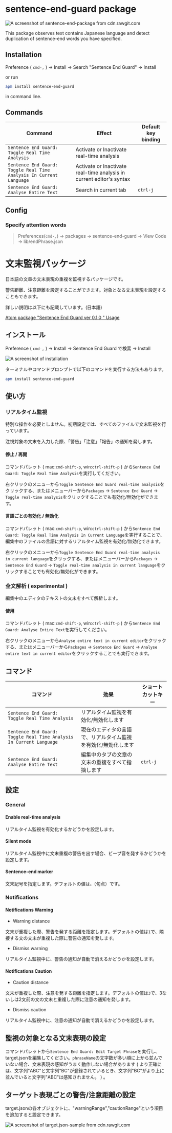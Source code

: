 # sentence-end-guard package

![A screenshot of sentence-end-package from cdn.rawgit.com](https://cdn.rawgit.com/Nitro-xN/sentence-end-guard/3406276c/image.png)

This package observes text contains Japanese language and detect duplication of sentence-end words you have specified.

## Installation
Preference ( `cmd-,` ) -> Install -> Search "Sentence End Guard" -> Install

or run

```bash
apm install sentence-end-guard
```

in command line.

## Commands
| Command | Effect | Default key binding |
|---------|--------|------|
| `Sentence End Guard: Toggle Real Time Analysis` | Activate or Inactivate real-time analysis ||
| `Sentence End Guard: Toggle Real Time Analysis In Current Language ` | Activate or Inactivate real-time analysis in current editor's syntax ||
| `Sentence End Guard: Analyse Entire Text` | Search in current tab | `ctrl-j` |

## Config
### Specify attention words

> Preferences(`cmd-,`) -> packages -> sentence-end-guard -> View Code -> lib/endPhrase.json

# 文末監視パッケージ

日本語の文章の文末表現の重複を監視するパッケージです。

警告距離、注意距離を設定することができます。対象となる文末表現を設定することもできます。

詳しい説明は以下にも記載しています。(日本語)

[Atom package "Sentence End Guard ver 0.1.0 " Usage](https://note.mu/nitro_x64/n/n7f6d9dd97076)

## インストール
Preference ( `cmd-,` ) -> Install -> Sentence End Guard で検索 -> Install

![A screenshot of installation](https://cdn.rawgit.com/Nitro-xN/sentence-end-guard/075bf5a6/image3.png)

ターミナルやコマンドプロンプトで以下のコマンドを実行する方法もあります。
```bash
apm install sentence-end-guard
```

## 使い方
### リアルタイム監視
特別な操作を必要としません。初期設定では、すべてのファイルで文末監視を行っています。

注視対象の文末を入力した際、「警告」「注意」「報告」の通知を発します。
#### 停止 / 再開
コマンドパレット ( mac:`cmd-shift-p`, win:`ctrl-shift-p` ) から`Sentence End Guard: Toggle Real Time Analysis`を実行してください。

右クリックのメニューから`Toggle Sentence End Guard real-time analysis`をクリックする、またはメニューバーから`Packages` -> `Sentence End Guard` -> `Toggle real-time analysis`をクリックすることでも有効化/無効化ができます。

#### 言語ごとの有効化 / 無効化
コマンドパレット ( mac:`cmd-shift-p`, win:`ctrl-shift-p` ) から`Sentence End Guard: Toggle Real Time Analysis In Current Language`を実行することで、編集中のファイルの言語に対するリアルタイム監視を有効化/無効化できます。

右クリックのメニューから`Toggle Sentence End Guard real-time analysis in current language`をクリックする、またはメニューバーから`Packages` -> `Sentence End Guard` -> `Toggle real-time analysis in current language`をクリックすることでも有効化/無効化ができます。
### 全文解析 ( experimental )
編集中のエディタのテキストの文末をすべて解析します。

#### 使用
コマンドパレット ( mac:`cmd-shift-p`, win:`ctrl-shift-p` ) から`Sentence End Guard: Analyse Entire Text`を実行してください。

右クリックのメニューから`Analyse entire text in current editor`をクリックする、またはメニューバーから`Packages` -> `Sentence End Guard` -> `Analyse entire text in current editor`をクリックすることでも実行できます。

## コマンド

| コマンド | 効果 | ショートカットキー |
|---------|--------|---------------|
| `Sentence End Guard: Toggle Real Time Analysis` | リアルタイム監視を有効化/無効化します ||
| `Sentence End Guard: Toggle Real Time Analysis In Current Language ` | 現在のエディタの言語で、リアルタイム監視を有効化/無効化します ||
| `Sentence End Guard: Analyse Entire Text` | 編集中のタブの文章の文末の重複をすべて指摘します | `ctrl-j` |

## 設定
### General
#### Enable real-time analysis
リアルタイム監視を有効化するかどうかを設定します。
#### Silent mode
リアルタイム監視中に文末重複の警告を出す場合、ビープ音を発するかどうかを設定します。
#### Sentence-end marker
文末記号を指定します。デフォルトの値は`。`（句点）です。
### Notifications
#### Notifications Warning
- Warning distance

文末が重複した際、警告を発する距離を指定します。デフォルトの値は`1`で、隣接する文の文末が重複した際に警告の通知を発します。
- Dismiss warning

リアルタイム監視中に、警告の通知が自動で消えるかどうかを設定します。
#### Notifications Caution
- Caution distance

文末が重複した際、注意を発する距離を指定します。デフォルトの値は`3`で、3ないしは2文前の文の文末と重複した際に注意の通知を発します。
- Dismiss caution

リアルタイム監視中に、注意の通知が自動で消えるかどうかを設定します。

## 監視の対象となる文末表現の設定

コマンドパレットから`Sentence End Guard: Edit Target Phrase`を実行し、target.jsonを編集してください。`phraseName`の文字数が多い順に上から並んでいない場合、文末表現の感知がうまく動作しない場合があります ( より正確には、文字列"ABC"と文字列"BC"が登録されているとき、文字列"BC"がより上に並んでいると文字列"ABC"は感知されません。 ) 。

## ターゲット表現ごとの警告/注意距離の設定

target.jsonの各オブジェクトに、"warningRange","cautionRange"という項目を追加すると設定できます。

![A screenshot of target.json-sample from cdn.rawgit.com](https://cdn.rawgit.com/Nitro-xN/sentence-end-guard/24a17a84/image2.png)
